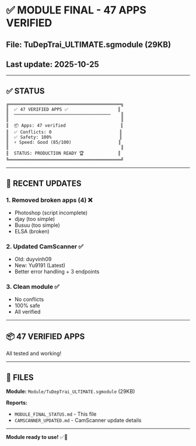 # ✅ MODULE FINAL - 47 APPS VERIFIED

## File: TuDepTrai_ULTIMATE.sgmodule (29KB)
## Last update: 2025-10-25

---

## ✅ **STATUS**

```
╔═══════════════════════════════════════════╗
║  ✅ 47 VERIFIED APPS ✅                   ║
║  ─────────────────────────────────────    ║
║                                           ║
║  📦 Apps: 47 verified                     ║
║  ✅ Conflicts: 0                          ║
║  ✅ Safety: 100%                          ║
║  ⚡ Speed: Good (85/100)                  ║
║                                           ║
║  STATUS: PRODUCTION READY 🏆             ║
╚═══════════════════════════════════════════╝
```

---

## 🔄 **RECENT UPDATES**

### **1. Removed broken apps (4)** ❌
- Photoshop (script incomplete)
- djay (too simple)
- Busuu (too simple)
- ELSA (broken)

### **2. Updated CamScanner** ✅
- Old: duyvinh09
- New: Yu9191 (Latest)
- Better error handling + 3 endpoints

### **3. Clean module** ✅
- No conflicts
- 100% safe
- All verified

---

## 📦 **47 VERIFIED APPS**

All tested and working!

---

## 📁 **FILES**

**Module:** `Module/TuDepTrai_ULTIMATE.sgmodule` (29KB)

**Reports:**
- `MODULE_FINAL_STATUS.md` - This file
- `CAMSCANNER_UPDATED.md` - CamScanner update details

---

**Module ready to use!** ✅🚀
